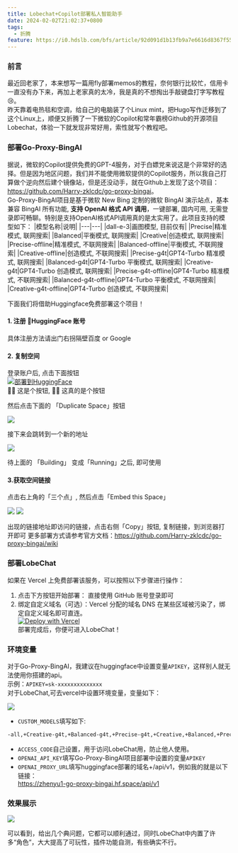 ```yaml
---
title: Lobechat+Copilot部署私人智能助手
date: 2024-02-02T21:02:37+0800
tags:
  - 折腾
feature: https://i0.hdslb.com/bfs/article/92d091d1b13fb9a7e6616d8367f5560e514080334.jpg
---
```

### 前言
最近回老家了，本来想写一篇用fly部署memos的教程，奈何银行比较忙，信用卡一直没有办下来，再加上老家真的太冷，我是真的不想掏出手敲键盘打字写教程😢。</br>
昨天靠着电热毯和空调，给自己的电脑装了个Linux mint，把Hugo写作迁移到了这个Linux上，顺便又折腾了一下微软的Copilot和常年霸榜Github的开源项目Lobechat，体验一下就发现非常好用，索性就写个教程吧。
### 部署Go-Proxy-BingAI

据说，微软的Copilot提供免费的GPT-4服务，对于白嫖党来说这是个非常好的选择。但是因为地区问题，我们并不能使用微软提供的Copilot服务，所以我自己打算做个逆向然后建个镜像站，但是还没动手，就在Github上发现了这个项目：<https://github.com/Harry-zklcdc/go-proxy-bingai>。<br>
Go-Proxy-BingAI项目是基于微软 New Bing 定制的微软 BingAI 演示站点，基本兼容 BingAI 所有功能, **支持 OpenAI 格式 API 调用**，一键部署, 国内可用, 无需登录即可畅聊。特别是支持OpenAI格式API调用真的是太实用了。此项目支持的模型如下：
|模型名称|说明|
|---|---|
|dall-e-3|画图模型, 目前仅有|
|Precise|精准模式, 联网搜索|
|Balanced|平衡模式, 联网搜索|
|Creative|创造模式, 联网搜索|
|Precise-offline|精准模式, 不联网搜索|
|Balanced-offline|平衡模式, 不联网搜索|
|Creative-offline|创造模式, 不联网搜索|
|Precise-g4t|GPT4-Turbo 精准模式, 联网搜索|
|Balanced-g4t|GPT4-Turbo 平衡模式, 联网搜索|
|Creative-g4t|GPT4-Turbo 创造模式, 联网搜索|
|Precise-g4t-offline|GPT4-Turbo 精准模式, 不联网搜索|
|Balanced-g4t-offline|GPT4-Turbo 平衡模式, 不联网搜索|
|Creative-g4t-offline|GPT4-Turbo 创造模式, 不联网搜索|


下面我们将借助Huggingface免费部署这个项目！

#### 1. 注册 🤗HuggingFace 账号

具体注册方法请出门右拐隔壁百度 or Google

#### 2. 复制空间

登录账户后, 点击下面按钮</br>
[![部署到HuggingFace](https://gitee.com/sunzhenyudsg/blogtuku/raw/master/blog/lobechat/HF.svg)](https://huggingface.co/spaces/Harry-zklcdc/go-proxy-bingai?duplicate=true&visibility=public)</br>
☝🏻 这是个按钮, ☝🏻 这真的是个按钮

然后点击下面的 「Duplicate Space」按钮

![](https://i0.hdslb.com/bfs/article/e8482051aa8780582ac978c60f867175514080334.png)



接下来会跳转到一个新的地址

![](https://i0.hdslb.com/bfs/article/1e89c799a5ed5e57c09b56f795f2f49f514080334.png)

待上面的 「Building」 变成「Running」之后, 即可使用

#### 3.获取空间链接

点击右上角的「三个点」, 然后点击「Embed this Space」

![](https://i0.hdslb.com/bfs/article/7d3c86e6d188716f9b804026ca83d74c514080334.png)
![](https://i0.hdslb.com/bfs/article/16879d7048f4766df918a60dfe95b4e3514080334.png)


出现的链接地址即访问的链接，点击右侧「Copy」按钮, 复制链接，到浏览器打开即可
更多部署方式请参考官方文档：<https://github.com/Harry-zklcdc/go-proxy-bingai/wiki>
### 部署LobeChat
如果在 Vercel 上免费部署该服务，可以按照以下步骤进行操作：<br>
1. 点击下方按钮开始部署： 直接使用 GitHub 账号登录即可
2. 绑定自定义域名（可选）：Vercel 分配的域名 DNS 在某些区域被污染了，绑定自定义域名即可直连。<br>
[![Deploy with Vercel](https://gitee.com/sunzhenyudsg/blogtuku/raw/master/blog/lobechat/default.svg)](https://vercel.com/new/clone?repository-url=https%3A%2F%2Fgithub.com%2Flobehub%2Flobe-chat&envDescription=Find%20your%20OpenAI%20API%20Key%20by%20click%20the%20right%20Learn%20More%20button.&envLink=https%3A%2F%2Fplatform.openai.com%2Faccount%2Fapi-keys&project-name=lobe-chat&repository-name=lobe-chat)<br>
部署完成后，你便可进入LobeChat！

### 环境变量
对于Go-Proxy-BingAI，我建议在huggingface中设置变量`APIKEY`，这样别人就无法使用你搭建的api。<br>
示例：`APIKEY=sk-xxxxxxxxxxxxxx`<br>
对于LobeChat,可去vercel中设置环境变量，变量如下：


![](https://i0.hdslb.com/bfs/article/0380e322e526ccf0db5e162bcff9aa3d514080334.png)

- `CUSTOM_MODELS`填写如下:
```txt
-all,+Creative-g4t,+Balanced-g4t,+Precise-g4t,+Creative,+Balanced,+Precise,+Creative-g4t-offline,+Balanced-g4t-offline,+Precise-g4t-offline,+Creative-offline,+Balanced-offline,+Precise-offline
```

- `ACCESS_CODE`自己设置，用于访问LobeChat用，防止他人使用。
- `OPENAI_API_KEY`填写Go-Proxy-BingAI项目部署中设置的变量`APIKEY`
- `OPENAI_PROXY_URL`填写huggingface部署的域名+/api/v1，例如我的就是以下链接：<br>
https://zhenyu1-go-proxy-bingai.hf.space/api/v1


### 效果展示

![](https://i0.hdslb.com/bfs/article/b010d94814a55540f2b2c4c0548cb8c5514080334.png)

可以看到，给出几个典问题，它都可以顺利通过，同时LobeChat中内置了许多“角色”，大大提高了可玩性，插件功能自测，有些确实不行。